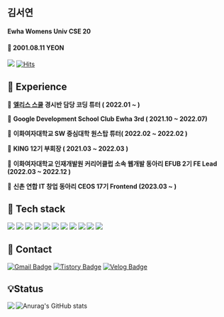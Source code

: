  ## 김서연


#### Ewha Womens Univ CSE 20 
#### 🌸 2001.08.11 YEON

 <img src="https://img.shields.io/badge/Frontend engineer-e06666?style=flat-square&logo=Frontend&logoColor=white"/></a> 
[![Hits](https://hits.seeyoufarm.com/api/count/incr/badge.svg?tab=repositories&url=https%3A%2F%2Fgithub.com%2Fflowersayo&count_bg=%23FBBFFF&title_bg=%23645765&icon=&icon_color=%23AF78A7&title=hits&edge_flat=false)](https://hits.seeyoufarm.com)


## 📕 Experience

📍 **[엘리스 스쿨](https://elice.school/) 경시반 담당 코딩 튜터  ( 2022.01 ~ )**

📍 **Google Development School Club Ewha 3rd ( 2021.10 ~ 2022.07)**

📍 **이화여자대학교 SW 중심대학 원스탑 튜터( 2022.02  ~ 2022.02 )**

📍 **KING 12기 부회장 ( 2021.03 ~ 2022.03 )**

📍 **이화여자대학교 인재개발원 커리어클럽 소속 웹개발 동아리 EFUB 2기 FE Lead (2022.03 ~ 2022.12 )**

📍 **신촌 연합 IT 창업 동아리 CEOS 17기 Frontend (2023.03 ~ )**


## 🔎 Tech stack

<img src="https://img.shields.io/badge/Unity-000000?style=flat-square&logo=Unity&logoColor=white"/></a>
<img src="https://img.shields.io/badge/C-ffc923?style=flat-square&logo=C&logoColor=white"/></a>
<img src="https://img.shields.io/badge/C++-00599C?style=flat-square&logo=C%2B%2B&logoColor=white"/></a>
<img src="https://img.shields.io/badge/C Sharp-239120?style=flat-square&logo=C Sharp&logoColor=white"/></a>
<img src="https://img.shields.io/badge/Java-007396?style=flat-square&logo=Java&logoColor=white"/></a>
<img src="https://img.shields.io/badge/HTML5-E34F26?style=flat-square&logo=HTML5&logoColor=white"/></a>
<img src="https://img.shields.io/badge/CSS3-1572B6?style=flat-square&logo=CSS3&logoColor=white"/></a>
<img src="https://img.shields.io/badge/JavaScript-ca2020?style=flat-square&logo=JavaScript&logoColor=white"/></a>
<img src="https://img.shields.io/badge/React-61DAFB?style=flat-square&logo=React&logoColor=white"/></a>
<img src="https://img.shields.io/badge/Node.js-339933?style=flat-square&logo=Node.js&logoColor=white"/></a>
<img src="https://img.shields.io/badge/ReactNative-61DAFB?style=flat-square&logo=React&logoColor=white"/>



## 📌 Contact

[![Gmail Badge](https://img.shields.io/badge/flowersayo0811@gmail.com-D14836?style=flat&logo=Gmail&logoColor=white)](mailto:flowersayo@gmail.com)   [![Tistory Badge](https://img.shields.io/badge/Tistory-555263?style=flat&logoColor=white)](https://flowersayo.tistory.com/)  [![Velog Badge](https://img.shields.io/badge/Velog-69dfcb?style=flat&logoColor=white)](https://velog.io/@flowersayo)  


## 💡Status
<img align='left' src="http://mazassumnida.wtf/api/v2/generate_badge?boj=flowersayo0811">



![Anurag's GitHub stats](https://github-readme-stats.vercel.app/api?username=flowersayo&show_icons=true&theme=solarized-light)



